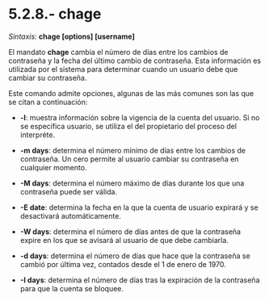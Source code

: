# 5.2.8.- chage

*Sintaxis:* **chage [options] [username]**

El mandato **chage** cambia el número de días entre los cambios de contraseña y la fecha del último cambio de contraseña. Esta información es utilizada por el sistema para determinar cuando un usuario debe que cambiar su contraseña.

Este comando admite opciones, algunas de las más comunes son las que se citan a continuación:

 * **-l**: muestra información sobre la vigencia de la cuenta del usuario. Si no se especifica usuario, se utiliza el del propietario del proceso del interpréte.

 * **-m days**: determina el número mínimo de días entre los cambios de contraseña. Un cero permite al usuario cambiar su contraseña en cualquier momento.

 * **-M days**: determina el número máximo de días durante los que una contraseña puede ser válida.

 * **-E date**: determina la fecha en la que la cuenta de usuario expirará y se desactivará automáticamente.

 * **-W days**: determina el número de días antes de que la contraseña expire en los que se avisará al usuario de que debe cambiarla.

 * **-d days**: determina el número de días que hace que la contraseña se cambió por última vez, contados desde el 1 de enero de 1970.

 * **-I days**: determina el número de días tras la expiración de la contraseña para que la cuenta se bloquee.
